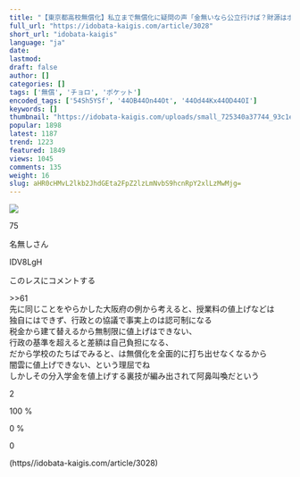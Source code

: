```yaml
---
title: "【東京都高校無償化】私立まで無償化に疑問の声「金無いなら公立行けば？財源はポケットマネーではなく税金、都民チョロすぎ」"
full_url: "https://idobata-kaigis.com/article/3028"
short_url: "idobata-kaigis"
language: "ja"
date: 
lastmod: 
draft: false
author: []
categories: []
tags: ['無償', 'チョロ', 'ポケット']
encoded_tags: ['54Sh5YSf', '44OB44On44Ot', '44Od44Kx44OD44OI']
keywords: []
thumbnail: "https://idobata-kaigis.com/uploads/small_725340a37744_93c1e62c45.jpg"
popular: 1898
latest: 1187
trend: 1223
featured: 1849
views: 1045
comments: 135
weight: 16
slug: aHR0cHMvL2lkb2JhdGEta2FpZ2lzLmNvbS9hcnRpY2xlLzMwMjg=
---
```


![](https://idobata-kaigis.com/uploads/small_725340a37744_93c1e62c45.jpg)

<div><p class='text-pink-100 text-sm'><p class='mr-2'>75</p><p class='mr-2'>名無しさん</p><p class='hidden xlinline-block'>IDV8LgH</p></p><p class='flex items-center text-gray-400'><p class='text-xs mdtext-sm hovercursor-pointer'>このレスにコメントする</p></p><p class='px-2 lgpx-8'><p class='tracking-wide break-all text-blue-500 text-base lgtext-lg'>>>61<br>先に同じことをやらかした大阪府の例から考えると、授業料の値上げなどは<br>独自にはできず、行政との協議で事実上のは認可制になる<br>税金から建て替えるから無制限に値上げはできない、<br>行政の基準を超えると差額は自己負担になる、<br>だから学校のたちばでみると、は無償化を全面的に打ち出せなくなるから<br>闇雲に値上げできない、という理屈でね<br>しかしその分入学金を値上げする裏技が編み出されて阿鼻叫喚だという</p></p><p class='flex items-center mr-2 hovercursor-pointer'><p class='pl-1 text-sm mdtext-base'>2</p></p><p class=' w-full h-full bg-gray-200 absolute '></p><p class='text-white text-xs text-center'>100 %</p><p class='text-white text-xs text-center'>0 %</p><p class='flex items-center mr-2 hovercursor-pointer'><p class='pl-1 text-sm mdtext-base'>0</p></p></div>

(https//idobata-kaigis.com/article/3028)
